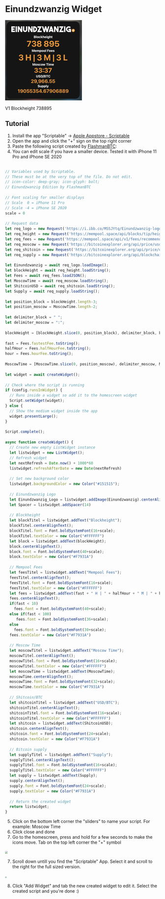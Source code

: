 # Einundzwanzig Widget

<img src="./images/einundzwanzig.jpg" style="zoom: 50%;" />

V1 Blockheight 738895
## Tutorial

1. Install the app "Scriptable" -> [Apple Appstore - Scriptable](https://apps.apple.com/ch/app/scriptable/id1405459188?l=en)
2. Open the app and click the "+" sign on the top right corner
3. Paste the following script created by [FlashmanBTC](https://twitter.com/FlashmanBTC):
4. You can edit scale if you have a smaller device. Tested it with iPhone 11 Pro and iPhone SE 2020

```js

// Variables used by Scriptable.
// These must be at the very top of the file. Do not edit.
// icon-color: deep-gray; icon-glyph: bolt;
// Einundzwanzig Edition by FlashmanBTC

// Font scaling for smaller displays
// Scale  0 = iPhone 11 Pro
// Scale -4 = iPhone SE 2020
scale = 0

// Request data
let req_logo = new Request('https://i.ibb.co/MSSJYtq/Einundzwanzig-logo.png');
let req_height = new Request('https://mempool.space/api/blocks/tip/height');
let req_fees = new Request('https://mempool.space/api/v1/fees/recommended');
let req_moscow = new Request('https://bitcoinexplorer.org/api/price/usd/sats');
let req_shitcoin = new Request('https://bitcoinexplorer.org/api/price/usd');
let req_supply = new Request('https://bitcoinexplorer.org/api/blockchain/coins');

let Einundzwanzig = await req_logo.loadImage();
let blockHeight = await req_height.loadString();
let Fees = await req_fees.loadJSON();
let MoscowTime = await req_moscow.loadString();
let ShitcoinUSD = await req_shitcoin.loadString();
let Supply = await req_supply.loadString();

let position_block = blockHeight.length-3;
let position_moscow = MoscowTime.length-2;

let delimiter_block = " ";
let delimiter_moscow = ":";

blockHeight = [blockHeight.slice(0, position_block), delimiter_block, blockHeight.slice(position_block)].join('');

fast = Fees.fastestFee.toString();
halfHour = Fees.halfHourFee.toString();
hour = Fees.hourFee.toString();

MoscowTime = [MoscowTime.slice(0, position_moscow), delimiter_moscow, MoscowTime.slice(position_moscow)].join('');

let widget = await createWidget();

// Check where the script is running
if (config.runsInWidget) {
  // Runs inside a widget so add it to the homescreen widget
  Script.setWidget(widget);
} else {
  // Show the medium widget inside the app
  widget.presentLarge();
}

Script.complete();

async function createWidget() {
  // Create new empty ListWidget instance
  let listwidget = new ListWidget();
  // Refresh widget  
  let nextRefresh = Date.now() + 1000*60 
  listwidget.refreshAfterDate = new Date(nextRefresh)

  // Set new background color
  listwidget.backgroundColor = new Color("#151515");

  // Einundzwanzig Logo
  let Einundzwanzig_Logo = listwidget.addImage(Einundzwanzig).centerAlignImage();
  let Spacer = listwidget.addSpacer(14)
  
  // Blockheight
  let blockTitel = listwidget.addText("Blockheight");
  blockTitel.centerAlignText();
  blockTitel.font = Font.boldSystemFont(16+scale);
  blockTitel.textColor = new Color("#FFFFFF")
  let block = listwidget.addText(blockHeight);
  block.centerAlignText();
  block.font = Font.boldSystemFont(40+scale);
  block.textColor = new Color("#F7931A")

  // Mempool Fees
  let feesTitel = listwidget.addText("Mempool Fees");
  feesTitel.centerAlignText();
  feesTitel.font = Font.boldSystemFont(16+scale);
  feesTitel.textColor = new Color("#FFFFFF")	 
  let fees = listwidget.addText(fast + " H | " + halfHour + " M | " + hour + " L");
  fees.centerAlignText();
  if(fast < 10)
    fees.font = Font.boldSystemFont(40+scale);
  else if(fast < 100)
     fees.font = Font.boldSystemFont(36+scale);
  else
    fees.font = Font.boldSystemFont(30+scale);
  fees.textColor = new Color("#F7931A")

  // Moscow Time
  let moscowTitel = listwidget.addText("Moscow Time");
  moscowTitel.centerAlignText();
  moscowTitel.font = Font.boldSystemFont(16+scale);
  moscowTitel.textColor = new Color("#FFFFFF")	
  let moscowTime = listwidget.addText(MoscowTime);
  moscowTime.centerAlignText();
  moscowTime.font = Font.boldSystemFont(32+scale);
  moscowTime.textColor = new Color("#F7931A")
  
  // Shitcoin/BTC
  let shitcoinTitel = listwidget.addText("USD/BTC");
  shitcoinTitel.centerAlignText();
  shitcoinTitel.font = Font.boldSystemFont(16+scale);
  shitcoinTitel.textColor = new Color("#FFFFFF")	
  let shitcoin = listwidget.addText(ShitcoinUSD);
  shitcoin.centerAlignText();
  shitcoin.font = Font.boldSystemFont(24+scale);
  shitcoin.textColor = new Color("#F7931A")
  
  // Bitcoin supply
  let supplyTitel = listwidget.addText("Supply");
  supplyTitel.centerAlignText();
  supplyTitel.font = Font.boldSystemFont(16+scale);
  supplyTitel.textColor = new Color("#FFFFFF")	
  let supply = listwidget.addText(Supply);
  supply.centerAlignText();
  supply.font = Font.boldSystemFont(24+scale);
  supply.textColor = new Color("#F7931A")
  
  // Return the created widget
  return listwidget;
}
```

5. Click on the bottom left corner the "sliders" to name your script. For example: Moscow Time
6. Click close and done
7. Go to the homescreen, press and hold for a few seconds to make the icons move. Tab on the top left corner the "+" symbol

<img src="./images/2.PNG" style="zoom: 50%;" />

7. Scroll down untill you find the "Scriptable" App. Select it and scroll to the right for the full sized version.

<img src="./images/3.PNG" style="zoom: 30%;" />

8. Click "Add Widget" and tab the new created widget to edit it. Select the created script and you're done :)
